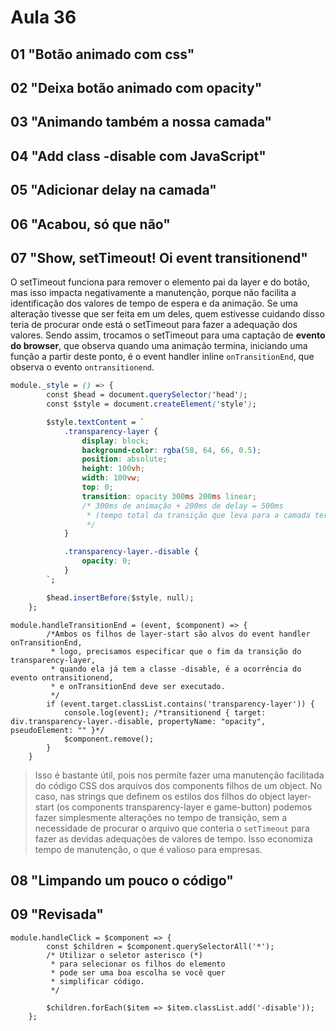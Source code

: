 # Aula 36

## 01 "Botão animado com css"

## 02 "Deixa botão animado com opacity"

## 03 "Animando também a nossa camada"

## 04 "Add class -disable com JavaScript"

## 05 "Adicionar delay na camada"

## 06 "Acabou, só que não"

## 07 "Show, setTimeout! Oi event transitionend"

O setTimeout funciona para remover o elemento pai da layer e do botão, mas isso impacta negativamente a manutenção, porque não facilita a identificação dos valores de tempo de espera e da animação. Se uma alteração tivesse que ser feita em um deles, quem estivesse cuidando disso teria de procurar onde está o setTimeout para fazer a adequação dos valores. Sendo assim, trocamos o setTimeout para uma captação de **evento do browser**, que observa quando uma animação termina, iniciando uma função a partir deste ponto, é o event handler inline `onTransitionEnd`, que observa o evento `ontransitionend`.

```CSS
module._style = () => {
        const $head = document.querySelector('head');
        const $style = document.createElement('style');

        $style.textContent = `
            .transparency-layer {
                display: block;
                background-color: rgba(58, 64, 66, 0.5);
                position: absolute;
                height: 100vh;
                width: 100vw;
                top: 0;
                transition: opacity 300ms 200ms linear;
                /* 300ms de animação + 200ms de delay = 500ms
                 * (tempo total da transição que leva para a camada ter a classe -disable)
                 */
            }

            .transparency-layer.-disable {
                opacity: 0;
            }
        `;

        $head.insertBefore($style, null);
    };
```

```JS
module.handleTransitionEnd = (event, $component) => {
        /*Ambos os filhos de layer-start são alvos do event handler onTransitionEnd,
         * logo, precisamos especificar que o fim da transição do transparency-layer,
         * quando ela já tem a classe -disable, é a ocorrência do evento ontransitionend,
         * e onTransitionEnd deve ser executado.
         */
        if (event.target.classList.contains('transparency-layer')) {
            console.log(event); /*transitionend { target: div.transparency-layer.-disable, propertyName: "opacity", pseudoElement: "" }*/
            $component.remove();
        }
    }
```

>Isso é bastante útil, pois nos permite fazer uma manutenção facilitada do código CSS dos arquivos dos components filhos de um object. No caso, nas strings que definem os estilos dos filhos do object layer-start (os components transparency-layer e game-button) podemos fazer simplesmente alterações no tempo de transição, sem a necessidade de procurar o arquivo que conteria o `setTimeout` para fazer as devidas adequações de valores de tempo. Isso economiza tempo de manutenção, o que é valioso para empresas.

## 08 "Limpando um pouco o código"

## 09 "Revisada"

```JS
module.handleClick = $component => {
        const $children = $component.querySelectorAll('*');
        /* Utilizar o seletor asterisco (*)
         * para selecionar os filhos do elemento
         * pode ser uma boa escolha se você quer
         * simplificar código.
         */

        $children.forEach($item => $item.classList.add('-disable'));
    };
```